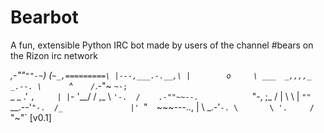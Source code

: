 Bearbot
=======

A fun, extensible Python IRC bot made by users of the channel #bears on the Rizon irc network

	
   _,-""`""-~`)
(`~_,=========\
 |---,___.-.__,\
 |        o     \ ___  _,,,,_     _.--.
  \      `^`    /`_.-"~      `~-;`     \
	_      _  .'                 `,     |
	 |`-                           \'__/ 
	/                      ,_       \  `'-. 
   /    .-""~~--.            `"-,   ;_    /
  |              \               \  | `""`
   __.--'`"-.  /_               |'
			  `"`  `~~~---..,     |
							 \ _.-'`-.
							  \       \
							   '.     /
								 `"~"`
[v0.1]